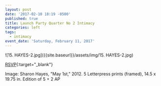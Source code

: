```yaml
---
layout: post
date: '2017-02-10 18:19 -0500'
published: true
title: Launch Party Quarter No 2 Intimacy
categories: left
tags:
  - intimacy
event_date: 'Saturday, February 11, 2017'
---
```


![15. HAYES-2.jpg]({{site.baseurl}}/assets/img/15. HAYES-2.jpg)


[RSVP](https://www.facebook.com/events/604532113075419/){:target="_blank"}

Image: Sharon Hayes, "May 1st," 2012. 5 Letterpress prints (framed), 14.5 x 19.75 in. Edition of 5 + 2 AP
